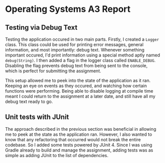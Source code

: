# Operating Systems A3 Report

## Testing via Debug Text

Testing the application occured in two main parts. Firstly, I created a `Logger` class. This class could be used for printing error messages, general information, and most importantly: debug text. Whenever something important occured, I'd print information using a special method aptly named `debug(String)`. I then added a flag in the logger class called `ENABLE_DEBUG`. Disabling the flag prevents debug text from being sent to the console, which is perfect for submitting the assignment.

This setup allowed me to peek into the state of the application as it ran. Keeping an eye on events as they occured, and watching how certain functions were performing. Being able to disable logging at compile time meant I could return to the assignment at a later date, and still have all my debug text ready to go.

## Unit tests with JUnit

The approach described in the previous section was beneficial in allowing me to peek at the state as the application ran. However, I also wanted to know that any refactoring that occurred would not break the entire codebase. So I added some tests powered by JUnit 4. Since I was using Gradle already to build and manage the assignment, adding tests was as simple as adding JUnit to the list of dependencies.
